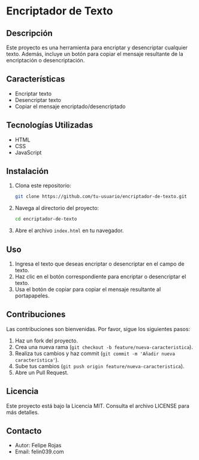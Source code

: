# Encriptador de Texto

## Descripción

Este proyecto es una herramienta para encriptar y desencriptar cualquier texto. Además, incluye un botón para copiar el mensaje resultante de la encriptación o desencriptación.

## Características

- Encriptar texto
- Desencriptar texto
- Copiar el mensaje encriptado/desencriptado

## Tecnologías Utilizadas

- HTML
- CSS
- JavaScript

## Instalación

1. Clona este repositorio:
    ```bash
    git clone https://github.com/tu-usuario/encriptador-de-texto.git
    ```
2. Navega al directorio del proyecto:
    ```bash
    cd encriptador-de-texto
    ```
3. Abre el archivo `index.html` en tu navegador.

## Uso

1. Ingresa el texto que deseas encriptar o desencriptar en el campo de texto.
2. Haz clic en el botón correspondiente para encriptar o desencriptar el texto.
3. Usa el botón de copiar para copiar el mensaje resultante al portapapeles.

## Contribuciones

Las contribuciones son bienvenidas. Por favor, sigue los siguientes pasos:

1. Haz un fork del proyecto.
2. Crea una nueva rama (`git checkout -b feature/nueva-caracteristica`).
3. Realiza tus cambios y haz commit (`git commit -m 'Añadir nueva característica'`).
4. Sube tus cambios (`git push origin feature/nueva-caracteristica`).
5. Abre un Pull Request.

## Licencia

Este proyecto está bajo la Licencia MIT. Consulta el archivo LICENSE para más detalles.

## Contacto

- Autor: Felipe Rojas
- Email: felin039.com
